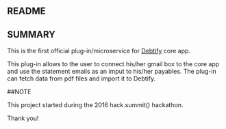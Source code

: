 ## README

## SUMMARY

This is the first official plug-in/microservice for [Debtify](https://github.com/inoobs/debtify) core app. 

This plug-in allows to the user to connect his/her gmail box to the core app and use the statement emails as an imput to his/her payables. The plug-in can fetch data from pdf files and import it to Debtify.

##NOTE

This project started during the 2016 hack.summit() hackathon.

Thank you!

